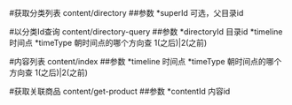 #获取分类列表
content/directory
##参数
*superId 可选，父目录id

#以分类Id查询
content/directory-query
##参数
*directoryId 目录id
*timeline 时间点
*timeType 朝时间点的哪个方向查 1(之后)|2(之前)

#内容列表
content/index
##参数
*timeline 时间点
*timeType 朝时间点的哪个方向查 1(之后)|2(之前)

#获取关联商品
content/get-product
##参数
*contentId 内容id